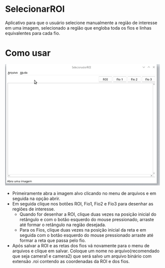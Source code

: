 # SelecionarROI
Aplicativo para que o usuário selecione manualmente a região de interesse em uma imagem, selecionado a região que engloba toda os fios e linhas equivalentes para cada fio.

# Como usar
![Gif do tutorial](https://raw.githubusercontent.com/esh64/SelecionarROI/master/SelecionarROI.gif)

* Primeiramente abra a imagem alvo clicando no menu de arquivos e em seguida na opção abrir.
* Em seguida clique nos botões ROI, Fio1, Fio2 e Fio3 para desenhar as regiões de interesse.
  * Quando for desenhar a ROI, clique duas vezes na posição inicial do retângulo e com o botão esquerdo do mouse pressionado, arraste até formar o retângulo na região desejada.
  * Para os Fios, clique duas vezes na posição inicial da reta e em seguida com o botão esquerdo do mouse pressionado arraste até formar a reta que passa pelo fio.
* Após salvar a ROI e as retas dos fios vá novamente para o menu de arquivos e clique em salvar. Coloque um nome no arquivo(recomendado que seja camera1 e camera2) que será salvo um arquivo binário com extensão .roi contendo as coordenadas da ROI e dos fios.
